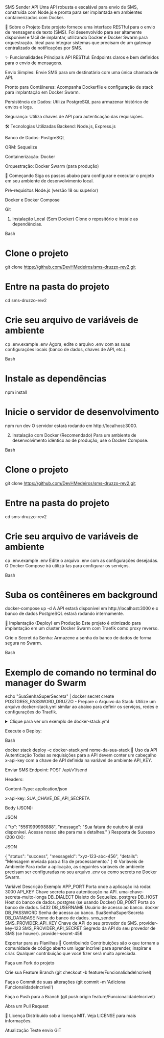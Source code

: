 ﻿SMS Sender API
Uma API robusta e escalável para envio de SMS, construída com Node.js e pronta para ser implantada em ambientes containerizados com Docker.

📄 Sobre o Projeto
Este projeto fornece uma interface RESTful para o envio de mensagens de texto (SMS). Foi desenvolvido para ser altamente disponível e fácil de implantar, utilizando Docker e Docker Swarm para orquestração. Ideal para integrar sistemas que precisam de um gateway centralizado de notificações por SMS.

✨ Funcionalidades Principais
API RESTful: Endpoints claros e bem definidos para o envio de mensagens.

Envio Simples: Envie SMS para um destinatário com uma única chamada de API.

Pronto para Contêineres: Acompanha Dockerfile e configuração de stack para implantação em Docker Swarm.

Persistência de Dados: Utiliza PostgreSQL para armazenar histórico de envios e logs.

Segurança: Utiliza chaves de API para autenticação das requisições.

🛠️ Tecnologias Utilizadas
Backend: Node.js, Express.js

Banco de Dados: PostgreSQL

ORM: Sequelize

Containerização: Docker

Orquestração: Docker Swarm (para produção)

🚀 Começando
Siga os passos abaixo para configurar e executar o projeto em seu ambiente de desenvolvimento local.

Pré-requisitos
Node.js (versão 18 ou superior)

Docker e Docker Compose

Git

1. Instalação Local (Sem Docker)
Clone o repositório e instale as dependências.

Bash

# Clone o projeto
git clone https://github.com/DevHMedeiros/sms-druzzo-rev2.git

# Entre na pasta do projeto
cd sms-druzzo-rev2

# Crie seu arquivo de variáveis de ambiente
cp .env.example .env
Agora, edite o arquivo .env com as suas configurações locais (banco de dados, chaves de API, etc.).

Bash

# Instale as dependências
npm install

# Inicie o servidor de desenvolvimento
npm run dev
O servidor estará rodando em http://localhost:3000.

2. Instalação com Docker (Recomendado)
Para um ambiente de desenvolvimento idêntico ao de produção, use o Docker Compose.

Bash

# Clone o projeto
git clone https://github.com/DevHMedeiros/sms-druzzo-rev2.git

# Entre na pasta do projeto
cd sms-druzzo-rev2

# Crie seu arquivo de variáveis de ambiente
cp .env.example .env
Edite o arquivo .env com as configurações desejadas. O Docker Compose irá utilizá-las para configurar os serviços.

Bash

# Suba os contêineres em background
docker-compose up -d
A API estará disponível em http://localhost:3000 e o banco de dados PostgreSQL estará rodando internamente.

🚢 Implantação (Deploy) em Produção
Este projeto é otimizado para implantação em um cluster Docker Swarm com Traefik como proxy reverso.

Crie o Secret da Senha: Armazene a senha do banco de dados de forma segura no Swarm.

Bash

# Exemplo de comando no terminal do manager do Swarm
echo "SuaSenhaSuperSecreta" | docker secret create POSTGRES_PASSWORD_DRUZZO -
Prepare o Arquivo da Stack: Utilize um arquivo docker-stack.yml similar ao abaixo para definir os serviços, redes e configurações do Traefik.

<details>
<summary>Clique para ver um exemplo de docker-stack.yml</summary>

YAML

version: "3.8"

services:
  app:
    image: ghcr.io/devhmedeiros/sms-sender-api:latest # Imagem gerada pelo GitHub Actions
    networks:
      - traefik-public
      - internal-net
    environment:
      - DB_HOST=postgres
      - DB_USERNAME=docker
      - DB_DATABASE=sms_sender
      - DB_PASSWORD_FILE=/run/secrets/POSTGRES_PASSWORD_DRUZZO
    secrets:
      - POSTGRES_PASSWORD_DRUZZO
    deploy:
      replicas: 1
      labels:
        - "traefik.enable=true"
        - "traefik.docker.network=traefik-public"
        - "traefik.http.routers.sms-api.rule=Host(`sms.seu-dominio.com.br`)"
        - "traefik.http.routers.sms-api.entrypoints=websecure"
        - "traefik.http.routers.sms-api.tls.certresolver=myresolver"
        - "traefik.http.services.sms-api.loadbalancer.server.port=3000"

  postgres:
    image: postgres:13
    networks:
      - internal-net
    secrets:
      - POSTGRES_PASSWORD_DRUZZO
    environment:
      - POSTGRES_USER=docker
      - POSTGRES_DB=sms_sender
      - POSTGRES_PASSWORD_FILE=/run/secrets/POSTGRES_PASSWORD_DRUZZO
    volumes:
      - postgres-data:/var/lib/postgresql/data
    deploy:
      placement:
        constraints: [node.role == manager]

secrets:
  POSTGRES_PASSWORD_DRUZZO:
    external: true

volumes:
  postgres-data:

networks:
  traefik-public:
    external: true
  internal-net:
    driver: overlay
</details>

Execute o Deploy:

Bash

docker stack deploy -c docker-stack.yml nome-da-sua-stack
🔌 Uso da API
Autenticação
Todas as requisições para a API devem conter um cabeçalho x-api-key com a chave de API definida na variável de ambiente API_KEY.

Enviar SMS
Endpoint: POST /api/v1/send

Headers:

Content-Type: application/json

x-api-key: SUA_CHAVE_DE_API_SECRETA

Body (JSON):

JSON

{
  "to": "5561999998888",
  "message": "Sua fatura de outubro já está disponível. Acesse nosso site para mais detalhes."
}
Resposta de Sucesso (200 OK):

JSON

{
  "status": "success",
  "messageId": "xyz-123-abc-456",
  "details": "Mensagem enviada para a fila de processamento."
}
⚙️ Variáveis de Ambiente
Para rodar a aplicação, as seguintes variáveis de ambiente precisam ser configuradas no seu arquivo .env ou como secrets no Docker Swarm.

Variável	Descrição	Exemplo
APP_PORT	Porta onde a aplicação irá rodar.	3000
API_KEY	Chave secreta para autenticação na API.	uma-chave-secreta-muito-longa
DB_DIALECT	Dialeto do Sequelize.	postgres
DB_HOST	Host do banco de dados.	postgres (se usando Docker)
DB_PORT	Porta do banco de dados.	5432
DB_USERNAME	Usuário de acesso ao banco.	docker
DB_PASSWORD	Senha de acesso ao banco.	SuaSenhaSuperSecreta
DB_DATABASE	Nome do banco de dados.	sms_sender
SMS_PROVIDER_API_KEY	Chave de API do seu provedor de SMS.	provider-key-123
SMS_PROVIDER_API_SECRET	Segredo da API do seu provedor de SMS (se houver).	provider-secret-456

Exportar para as Planilhas
🤝 Contribuindo
Contribuições são o que tornam a comunidade de código aberto um lugar incrível para aprender, inspirar e criar. Qualquer contribuição que você fizer será muito apreciada.

Faça um Fork do projeto

Crie sua Feature Branch (git checkout -b feature/FuncionalidadeIncrivel)

Faça o Commit de suas alterações (git commit -m 'Adiciona FuncionalidadeIncrivel')

Faça o Push para a Branch (git push origin feature/FuncionalidadeIncrivel)

Abra um Pull Request

📜 Licença
Distribuído sob a licença MIT. Veja LICENSE para mais informações.

Atualização Teste envio GIT

